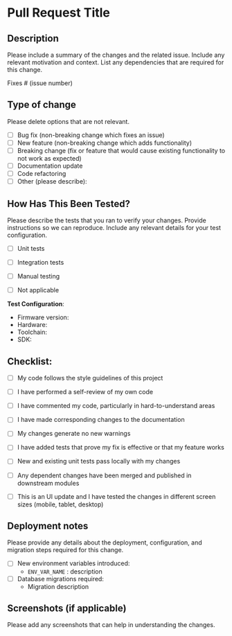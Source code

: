# Pull Request Title

## Description

Please include a summary of the changes and the related issue. Include any relevant motivation and context. List any dependencies that are required for this change.

Fixes # (issue number)

## Type of change

Please delete options that are not relevant.

- [ ] Bug fix (non-breaking change which fixes an issue)
- [ ] New feature (non-breaking change which adds functionality)
- [ ] Breaking change (fix or feature that would cause existing functionality to not work as expected)
- [ ] Documentation update
- [ ] Code refactoring
- [ ] Other (please describe):

## How Has This Been Tested?

Please describe the tests that you ran to verify your changes. Provide instructions so we can reproduce. Include any relevant details for your test configuration.

- [ ] Unit tests
- [ ] Integration tests
- [ ] Manual testing
- [ ] Not applicable


**Test Configuration**:
* Firmware version:
* Hardware:
* Toolchain:
* SDK:

## Checklist:

- [ ] My code follows the style guidelines of this project
- [ ] I have performed a self-review of my own code
- [ ] I have commented my code, particularly in hard-to-understand areas
- [ ] I have made corresponding changes to the documentation
- [ ] My changes generate no new warnings
- [ ] I have added tests that prove my fix is effective or that my feature works
- [ ] New and existing unit tests pass locally with my changes
- [ ] Any dependent changes have been merged and published in downstream modules
- [ ] This is an UI update and I have tested the changes in different screen sizes (mobile, tablet, desktop)


## Deployment notes

Please provide any details about the deployment, configuration, and migration steps required for this change.

- [ ] New environment variables introduced:
  - `ENV_VAR_NAME` : description
- [ ] Database migrations required:
  - Migration description

## Screenshots (if applicable)

Please add any screenshots that can help in understanding the changes.



